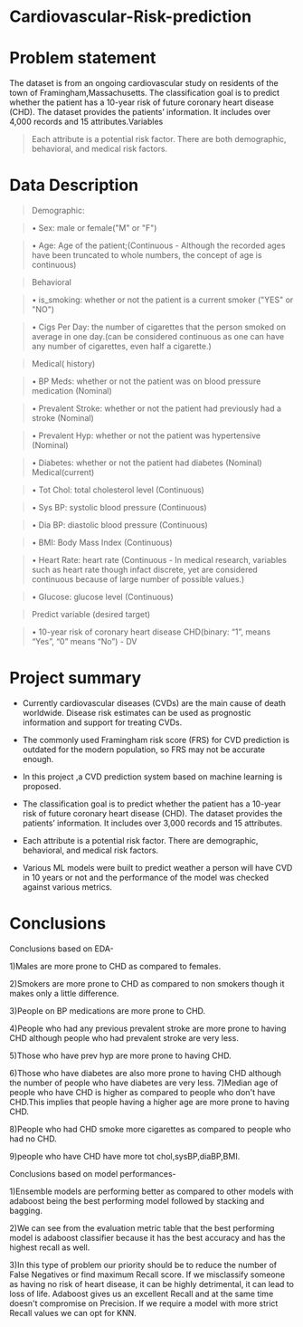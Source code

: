 # Cardiovascular-Risk-prediction
# Problem statement
The dataset is from an ongoing cardiovascular study on residents of the town of Framingham,Massachusetts. The classification goal is to predict whether the patient has a 10-year risk of future coronary heart disease (CHD). The dataset provides the patients’ information. It includes
over 4,000 records and 15 attributes.Variables

> Each attribute is a potential risk factor. There are both demographic, behavioral, and medical risk
factors.

# Data Description

> Demographic:

> • Sex: male or female("M" or "F")

> • Age: Age of the patient;(Continuous - Although the recorded ages have been truncated to whole numbers, the concept of age is continuous)

>Behavioral

> • is_smoking: whether or not the patient is a current smoker ("YES" or "NO")

> • Cigs Per Day: the number of cigarettes that the person smoked on average in one day.(can be considered continuous as one can have any number of cigarettes, even half a cigarette.)

> Medical( history)

> • BP Meds: whether or not the patient was on blood pressure medication (Nominal)


> • Prevalent Stroke: whether or not the patient had previously had a stroke (Nominal)

> • Prevalent Hyp: whether or not the patient was hypertensive (Nominal)

> • Diabetes: whether or not the patient had diabetes (Nominal)
Medical(current)

> • Tot Chol: total cholesterol level (Continuous)

> • Sys BP: systolic blood pressure (Continuous)

> • Dia BP: diastolic blood pressure (Continuous)

> • BMI: Body Mass Index (Continuous)

> • Heart Rate: heart rate (Continuous - In medical research, variables such as heart rate though infact discrete, yet are considered continuous because of large number of possible values.)

> • Glucose: glucose level (Continuous)

> Predict variable (desired target)

> • 10-year risk of coronary heart disease CHD(binary: “1”, means “Yes”, “0” means “No”) -
DV

# Project summary

* Currently cardiovascular diseases (CVDs) are the main cause of death worldwide. 
Disease risk estimates can be used as prognostic information and support for treating CVDs. 

* The commonly used Framingham risk score (FRS) for CVD prediction is outdated for the modern population, so FRS may not be accurate enough.

* In this project ,a  CVD prediction system based on machine learning is proposed.

* The classification goal is to predict whether the patient has a 10-year risk of future coronary heart disease (CHD). The dataset provides the patients’ information. It includes over 3,000 records and 15 attributes.

* Each attribute is a potential risk factor. There are  demographic, behavioral, and medical risk factors.

* Various ML models were built to predict weather a person will have CVD in 10 years or not and the performance of the model was checked against various metrics. 
# Conclusions


Conclusions based on EDA-
 
1)Males are more prone to CHD  as compared to females.
 
2)Smokers are more prone to CHD as compared to non smokers though it makes only a little difference.
 
3)People on BP medications are more prone to CHD.
 
4)People who had any previous prevalent stroke are more prone to having CHD although people who had prevalent stroke are very less.
 
5)Those who have prev hyp are more prone to having CHD.
 
6)Those who have diabetes are also more prone to having CHD although the number of people who have diabetes are very less.
7)Median age of people who have CHD is higher as compared to people who don't have CHD.This implies that people having a higher age are more prone to having CHD.
 
8)People who had CHD smoke more cigarettes as compared to people who had no CHD.
 
9)people who have CHD have more tot chol,sysBP,diaBP,BMI.

Conclusions based on model performances-

1)Ensemble models are performing better as compared to other models with adaboost being the best performing model followed by stacking and bagging.

2)We can see from the evaluation metric table that the best performing model is adaboost classifier because it has the best accuracy and has the highest recall as well.

3)In this type of problem our priority should be to reduce the number of False Negatives or find maximum Recall score. If we misclassify someone as having no risk of heart disease, it can be highly detrimental, it can lead to loss of life. Adaboost gives us an excellent Recall and at the same time doesn't compromise on Precision. If we require a model with more strict Recall values we can opt for KNN.


